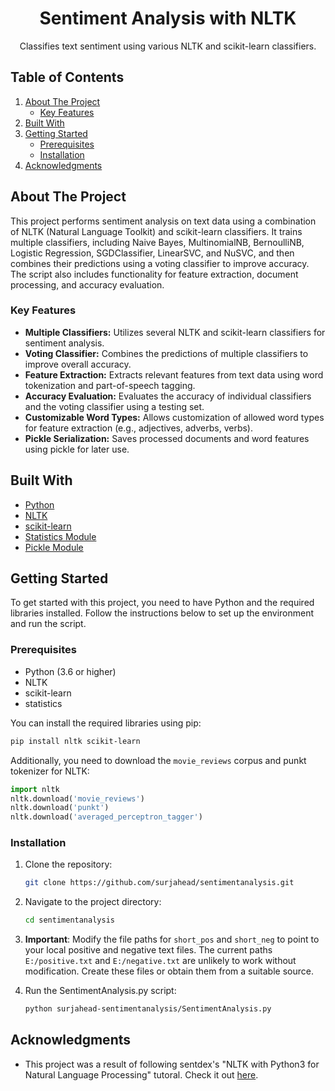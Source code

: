 <div align="center">
<h1 align="center">Sentiment Analysis with NLTK</h1>

  <p align="center">
    Classifies text sentiment using various NLTK and scikit-learn classifiers.
  </p>
</div>

## Table of Contents

  <ol>
    <li>
      <a href="#about-the-project">About The Project</a>
      <ul>
        <li><a href="#key-features">Key Features</a></li>
      </ul>
    </li>
    <li><a href="#built-with">Built With</a></li>
    <li><a href="#getting-started">Getting Started</a>
      <ul>
        <li><a href="#prerequisites">Prerequisites</a></li>
        <li><a href="#installation">Installation</a></li>
      </ul>
    </li>
    <li><a href="#acknowledgments">Acknowledgments</a></li>
  </ol>

## About The Project

This project performs sentiment analysis on text data using a combination of NLTK (Natural Language Toolkit) and scikit-learn classifiers. It trains multiple classifiers, including Naive Bayes, MultinomialNB, BernoulliNB, Logistic Regression, SGDClassifier, LinearSVC, and NuSVC, and then combines their predictions using a voting classifier to improve accuracy. The script also includes functionality for feature extraction, document processing, and accuracy evaluation.

### Key Features

- **Multiple Classifiers:** Utilizes several NLTK and scikit-learn classifiers for sentiment analysis.
- **Voting Classifier:** Combines the predictions of multiple classifiers to improve overall accuracy.
- **Feature Extraction:** Extracts relevant features from text data using word tokenization and part-of-speech tagging.
- **Accuracy Evaluation:** Evaluates the accuracy of individual classifiers and the voting classifier using a testing set.
- **Customizable Word Types:** Allows customization of allowed word types for feature extraction (e.g., adjectives, adverbs, verbs).
- **Pickle Serialization:** Saves processed documents and word features using pickle for later use.

## Built With

- [Python](https://www.python.org/)
- [NLTK](https://www.nltk.org/)
- [scikit-learn](https://scikit-learn.org/)
- [Statistics Module](https://docs.python.org/3/library/statistics.html)
- [Pickle Module](https://docs.python.org/3/library/pickle.html)

## Getting Started

To get started with this project, you need to have Python and the required libraries installed. Follow the instructions below to set up the environment and run the script.

### Prerequisites

- Python (3.6 or higher)
- NLTK
- scikit-learn
- statistics

You can install the required libraries using pip:

  ```sh
  pip install nltk scikit-learn
  ```

Additionally, you need to download the `movie_reviews` corpus and punkt tokenizer for NLTK:

  ```python
  import nltk
  nltk.download('movie_reviews')
  nltk.download('punkt')
  nltk.download('averaged_perceptron_tagger')
  ```

### Installation

1. Clone the repository:
   ```sh
   git clone https://github.com/surjahead/sentimentanalysis.git
   ```

2. Navigate to the project directory:
   ```sh
   cd sentimentanalysis
   ```

3.  **Important**: Modify the file paths for `short_pos` and `short_neg` to point to your local positive and negative text files.  The current paths `E:/positive.txt` and `E:/negative.txt` are unlikely to work without modification.  Create these files or obtain them from a suitable source.

4. Run the SentimentAnalysis.py script:
   ```sh
   python surjahead-sentimentanalysis/SentimentAnalysis.py
   ```

## Acknowledgments
- This project was a result of following sentdex's "NLTK with Python3 for Natural Language Processing" tutoral. Check it out [here](https://www.youtube.com/playlist?list=PLQVvvaa0QuDf2JswnfiGkliBInZnIC4HL).

